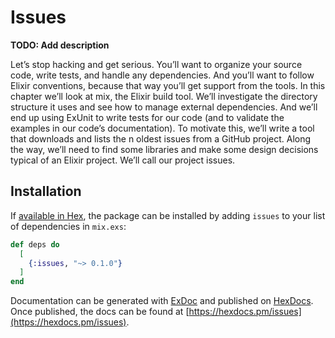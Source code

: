 # Issues

**TODO: Add description**

Let’s stop hacking and get serious.
You’ll want to organize your source code, write tests, and handle any dependencies.
And you’ll want to follow Elixir conventions, because that way you’ll
get support from the tools.
In this chapter we’ll look at mix, the Elixir build tool. We’ll investigate the
directory structure it uses and see how to manage external dependencies.
And we’ll end up using ExUnit to write tests for our code (and to validate the
examples in our code’s documentation). To motivate this, we’ll write a tool
that downloads and lists the n oldest issues from a GitHub project. Along the
way, we’ll need to find some libraries and make some design decisions typical
of an Elixir project. We’ll call our project issues.

## Installation

If [available in Hex](https://hex.pm/docs/publish), the package can be installed
by adding `issues` to your list of dependencies in `mix.exs`:

```elixir
def deps do
  [
    {:issues, "~> 0.1.0"}
  ]
end
```

Documentation can be generated with [ExDoc](https://github.com/elixir-lang/ex_doc)
and published on [HexDocs](https://hexdocs.pm). Once published, the docs can
be found at [https://hexdocs.pm/issues](https://hexdocs.pm/issues).
